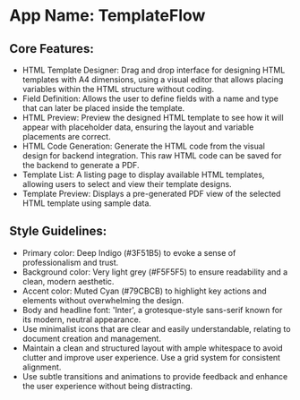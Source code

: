 # **App Name**: TemplateFlow

## Core Features:

- HTML Template Designer: Drag and drop interface for designing HTML templates with A4 dimensions, using a visual editor that allows placing variables within the HTML structure without coding.
- Field Definition: Allows the user to define fields with a name and type that can later be placed inside the template.
- HTML Preview: Preview the designed HTML template to see how it will appear with placeholder data, ensuring the layout and variable placements are correct.
- HTML Code Generation: Generate the HTML code from the visual design for backend integration. This raw HTML code can be saved for the backend to generate a PDF.
- Template List: A listing page to display available HTML templates, allowing users to select and view their template designs.
- Template Preview: Displays a pre-generated PDF view of the selected HTML template using sample data.

## Style Guidelines:

- Primary color: Deep Indigo (#3F51B5) to evoke a sense of professionalism and trust.
- Background color: Very light grey (#F5F5F5) to ensure readability and a clean, modern aesthetic.
- Accent color: Muted Cyan (#79CBCB) to highlight key actions and elements without overwhelming the design.
- Body and headline font: 'Inter', a grotesque-style sans-serif known for its modern, neutral appearance.
- Use minimalist icons that are clear and easily understandable, relating to document creation and management.
- Maintain a clean and structured layout with ample whitespace to avoid clutter and improve user experience. Use a grid system for consistent alignment.
- Use subtle transitions and animations to provide feedback and enhance the user experience without being distracting.